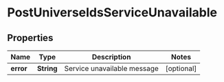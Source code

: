 
# PostUniverseIdsServiceUnavailable

## Properties
Name | Type | Description | Notes
------------ | ------------- | ------------- | -------------
**error** | **String** | Service unavailable message |  [optional]



